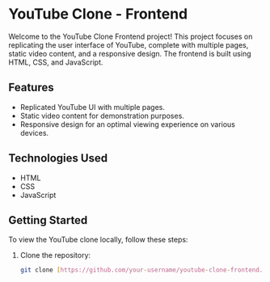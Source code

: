 # YouTube Clone - Frontend

Welcome to the YouTube Clone Frontend project! This project focuses on replicating the user interface of YouTube, complete with multiple pages, static video content, and a responsive design. The frontend is built using HTML, CSS, and JavaScript.

## Features

- Replicated YouTube UI with multiple pages.
- Static video content for demonstration purposes.
- Responsive design for an optimal viewing experience on various devices.

## Technologies Used

- HTML
- CSS
- JavaScript

## Getting Started

To view the YouTube clone locally, follow these steps:

1. Clone the repository:
   ```bash
   git clone [https://github.com/your-username/youtube-clone-frontend.git](https://github.com/Harsh-Codes-382/YouTube-clone-UI.git)https://github.com/Harsh-Codes-382/YouTube-clone-UI.git

